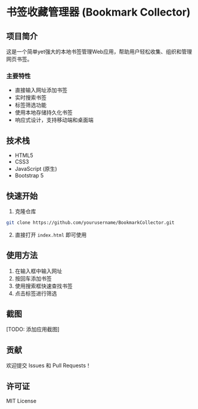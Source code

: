 # 书签收藏管理器 (Bookmark Collector)

## 项目简介

这是一个简单yet强大的本地书签管理Web应用，帮助用户轻松收集、组织和管理网页书签。

### 主要特性

- 直接输入网址添加书签
- 实时搜索书签
- 标签筛选功能
- 使用本地存储持久化书签
- 响应式设计，支持移动端和桌面端

## 技术栈

- HTML5
- CSS3
- JavaScript (原生)
- Bootstrap 5

## 快速开始

1. 克隆仓库
```bash
git clone https://github.com/yourusername/BookmarkCollector.git
```

2. 直接打开 `index.html` 即可使用

## 使用方法

1. 在输入框中输入网址
2. 按回车添加书签
3. 使用搜索框快速查找书签
4. 点击标签进行筛选

## 截图

[TODO: 添加应用截图]

## 贡献

欢迎提交 Issues 和 Pull Requests！

## 许可证

MIT License
